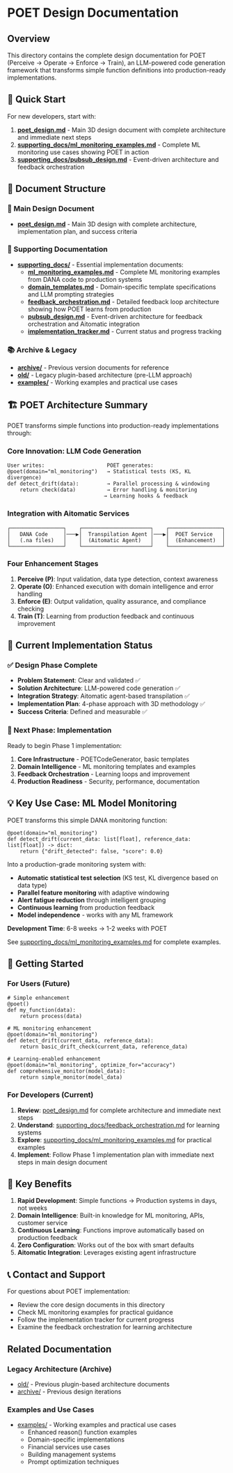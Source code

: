 # POET Design Documentation

## Overview

This directory contains the complete design documentation for POET (Perceive → Operate → Enforce → Train), an LLM-powered code generation framework that transforms simple function definitions into production-ready implementations.

## 🎯 Quick Start

For new developers, start with:
1. **[poet_design.md](poet_design.md)** - Main 3D design document with complete architecture and immediate next steps
2. **[supporting_docs/ml_monitoring_examples.md](supporting_docs/ml_monitoring_examples.md)** - Complete ML monitoring use cases showing POET in action
3. **[supporting_docs/pubsub_design.md](supporting_docs/pubsub_design.md)** - Event-driven architecture and feedback orchestration

## 📁 Document Structure

### 🎨 Main Design Document
- **[poet_design.md](poet_design.md)** - Main 3D design with complete architecture, implementation plan, and success criteria

### 📁 Supporting Documentation
- **[supporting_docs/](supporting_docs/)** - Essential implementation documents:
  - **[ml_monitoring_examples.md](supporting_docs/ml_monitoring_examples.md)** - Complete ML monitoring examples from DANA code to production systems
  - **[domain_templates.md](supporting_docs/domain_templates.md)** - Domain-specific template specifications and LLM prompting strategies
  - **[feedback_orchestration.md](supporting_docs/feedback_orchestration.md)** - Detailed feedback loop architecture showing how POET learns from production
  - **[pubsub_design.md](supporting_docs/pubsub_design.md)** - Event-driven architecture for feedback orchestration and Aitomatic integration
  - **[implementation_tracker.md](supporting_docs/implementation_tracker.md)** - Current status and progress tracking

### 📚 Archive & Legacy
- **[archive/](archive/)** - Previous version documents for reference
- **[old/](old/)** - Legacy plugin-based architecture (pre-LLM approach)
- **[examples/](examples/)** - Working examples and practical use cases

## 🏗️ POET Architecture Summary

POET transforms simple functions into production-ready implementations through:

### Core Innovation: LLM Code Generation
```
User writes:                    POET generates:
@poet(domain="ml_monitoring")   → Statistical tests (KS, KL divergence)
def detect_drift(data):         → Parallel processing & windowing  
    return check(data)          → Error handling & monitoring
                               → Learning hooks & feedback
```

### Integration with Aitomatic Services
```
┌─────────────────┐    ┌──────────────────────┐    ┌─────────────────┐
│   DANA Code     │───▶│  Transpilation Agent │───▶│  POET Service   │
│   (.na files)   │    │  (Aitomatic Agent)   │    │  (Enhancement)  │
└─────────────────┘    └──────────────────────┘    └─────────────────┘
```

### Four Enhancement Stages
1. **Perceive (P)**: Input validation, data type detection, context awareness
2. **Operate (O)**: Enhanced execution with domain intelligence and error handling  
3. **Enforce (E)**: Output validation, quality assurance, and compliance checking
4. **Train (T)**: Learning from production feedback and continuous improvement

## 🚀 Current Implementation Status

### ✅ Design Phase Complete
- **Problem Statement**: Clear and validated ✅
- **Solution Architecture**: LLM-powered code generation ✅  
- **Integration Strategy**: Aitomatic agent-based transpilation ✅
- **Implementation Plan**: 4-phase approach with 3D methodology ✅
- **Success Criteria**: Defined and measurable ✅

### 🔄 Next Phase: Implementation
Ready to begin Phase 1 implementation:
1. **Core Infrastructure** - POETCodeGenerator, basic templates
2. **Domain Intelligence** - ML monitoring templates and examples  
3. **Feedback Orchestration** - Learning loops and improvement
4. **Production Readiness** - Security, performance, documentation

## 💡 Key Use Case: ML Model Monitoring

POET transforms this simple DANA monitoring function:

```dana
@poet(domain="ml_monitoring")
def detect_drift(current_data: list[float], reference_data: list[float]) -> dict:
    return {"drift_detected": false, "score": 0.0}
```

Into a production-grade monitoring system with:
- **Automatic statistical test selection** (KS test, KL divergence based on data type)
- **Parallel feature monitoring** with adaptive windowing
- **Alert fatigue reduction** through intelligent grouping
- **Continuous learning** from production feedback
- **Model independence** - works with any ML framework

**Development Time**: 6-8 weeks → 1-2 weeks with POET

See [supporting_docs/ml_monitoring_examples.md](supporting_docs/ml_monitoring_examples.md) for complete examples.

## 🎯 Getting Started

### For Users (Future)
```dana
# Simple enhancement
@poet()
def my_function(data):
    return process(data)

# ML monitoring enhancement  
@poet(domain="ml_monitoring")
def detect_drift(current_data, reference_data):
    return basic_drift_check(current_data, reference_data)

# Learning-enabled enhancement
@poet(domain="ml_monitoring", optimize_for="accuracy")
def comprehensive_monitor(model_data):
    return simple_monitor(model_data)
```

### For Developers (Current)
1. **Review**: [poet_design.md](poet_design.md) for complete architecture and immediate next steps
2. **Understand**: [supporting_docs/feedback_orchestration.md](supporting_docs/feedback_orchestration.md) for learning systems
3. **Explore**: [supporting_docs/ml_monitoring_examples.md](supporting_docs/ml_monitoring_examples.md) for practical examples
4. **Implement**: Follow Phase 1 implementation plan with immediate next steps in main design document

## 🔗 Key Benefits

1. **Rapid Development**: Simple functions → Production systems in days, not weeks
2. **Domain Intelligence**: Built-in knowledge for ML monitoring, APIs, customer service
3. **Continuous Learning**: Functions improve automatically based on production feedback
4. **Zero Configuration**: Works out of the box with smart defaults
5. **Aitomatic Integration**: Leverages existing agent infrastructure

## 📞 Contact and Support

For questions about POET implementation:
- Review the core design documents in this directory
- Check ML monitoring examples for practical guidance  
- Follow the implementation tracker for current progress
- Examine the feedback orchestration for learning architecture

## Related Documentation

### Legacy Architecture (Archive)
- [old/](old/) - Previous plugin-based architecture documents
- [archive/](archive/) - Previous design iterations

### Examples and Use Cases
- [examples/](examples/) - Working examples and practical use cases
  - Enhanced reason() function examples
  - Domain-specific implementations  
  - Financial services use cases
  - Building management systems
  - Prompt optimization techniques